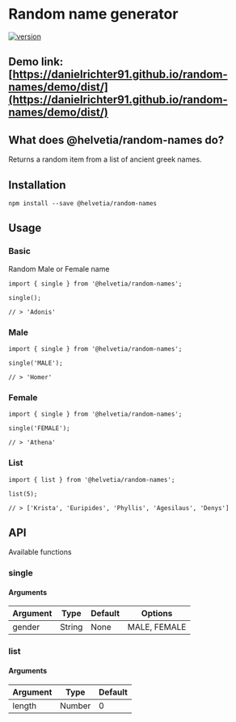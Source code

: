 # Random name generator

[![version](https://img.shields.io/npm/v/@helvetia/random-names)](https://www.npmjs.com/package/@helvetia/random-names)

## Demo link: [https://danielrichter91.github.io/random-names/demo/dist/](https://danielrichter91.github.io/random-names/demo/dist/)

## What does @helvetia/random-names do?

Returns a random item from a list of ancient greek names.


## Installation

`npm install --save @helvetia/random-names`

## Usage

### Basic
Random Male or Female name
```
import { single } from '@helvetia/random-names';

single();

// > 'Adonis'
```

### Male
```
import { single } from '@helvetia/random-names';

single('MALE');

// > 'Homer'
```

### Female
```
import { single } from '@helvetia/random-names';

single('FEMALE');

// > 'Athena'
```

### List
```
import { list } from '@helvetia/random-names';

list(5);

// > ['Krista', 'Euripides', 'Phyllis', 'Agesilaus', 'Denys']
```

## API
Available functions

### single

#### Arguments

| Argument | Type   | Default | Options      |
| -------- | ------ | ------- | -------      |
| gender   | String | None    | MALE, FEMALE |

### list

#### Arguments

| Argument | Type   | Default |
| -------- | ------ | ------- |
| length   | Number | 0       |

